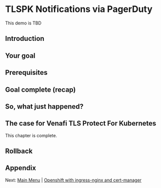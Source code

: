 # TLSPK Notifications via PagerDuty

This demo is TBD

## Introduction

## Your goal

## Prerequisites

## Goal complete (recap)

## So, what just happened?

## The case for Venafi TLS Protect For Kubernetes

This chapter is complete.

## Rollback

## Appendix

Next: [Main Menu](/README.md) | [Openshift with ingress-nginx and cert-manager](../02-openshift-ingress-nginx-cert-manager/README.md)

